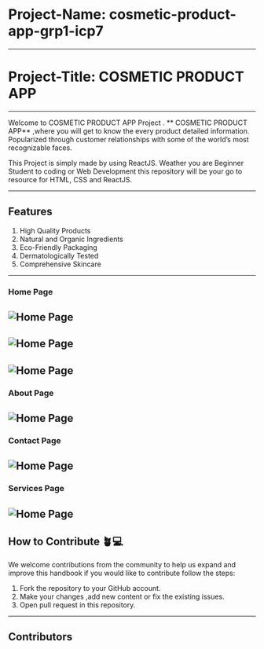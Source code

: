 # Project-Name: cosmetic-product-app-grp1-icp7

---
# Project-Title:  COSMETIC PRODUCT APP 

---
Welcome to COSMETIC PRODUCT APP Project . ** 
COSMETIC PRODUCT APP** ,where you will get to know the every product detailed information.
Popularized through customer relationships with some of the world’s most recognizable faces.

This Project is simply made by using ReactJS. Weather you are Beginner Student to coding or Web Development this repository will be your go to resource for HTML, CSS and ReactJS.

---
## Features
1. High Quality Products
2. Natural and Organic Ingredients
3. Eco-Friendly Packaging
4. Dermatologically Tested
5. Comprehensive Skincare
---
### Home Page
![Home Page](./img/home1.png)
---
![Home Page](./img/home2.png)
---
![Home Page](./img/home3.png)
---
### About Page
![Home Page](./img/about.png)
---
### Contact Page
![Home Page](./img/contact.png)
---
### Services Page
![Home Page](./img/services.png)
---


## How to Contribute 🪴💻

We welcome contributions from the community to help us expand and improve this handbook if you would like to contribute follow the steps:

1. Fork the repository to your GitHub account.
2. Make your changes ,add new content or fix the existing issues.
3. Open pull request in this repository.

---
## Contributors

